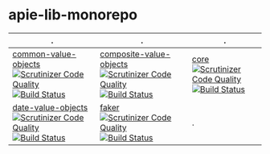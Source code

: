 # apie-lib-monorepo

| . | . | . | 
| --- | --- | --- | 
| [common-value-objects](https://github.com/apie-lib/common-value-objects) [![Scrutinizer Code Quality](https://scrutinizer-ci.com/g/apie-lib/common-value-objects/badges/quality-score.png?b=main)](https://scrutinizer-ci.com/g/apie-lib/common-value-objects/?branch=main)[![Build Status](https://scrutinizer-ci.com/g/apie-lib/common-value-objects/badges/build.png?b=main)](https://scrutinizer-ci.com/g/apie-lib/common-value-objects/build-status/main) | [composite-value-objects](https://github.com/apie-lib/composite-value-objects) [![Scrutinizer Code Quality](https://scrutinizer-ci.com/g/apie-lib/composite-value-objects/badges/quality-score.png?b=main)](https://scrutinizer-ci.com/g/apie-lib/composite-value-objects/?branch=main)[![Build Status](https://scrutinizer-ci.com/g/apie-lib/composite-value-objects/badges/build.png?b=main)](https://scrutinizer-ci.com/g/apie-lib/composite-value-objects/build-status/main) | [core](https://github.com/apie-lib/core) [![Scrutinizer Code Quality](https://scrutinizer-ci.com/g/apie-lib/core/badges/quality-score.png?b=main)](https://scrutinizer-ci.com/g/apie-lib/core/?branch=main)[![Build Status](https://scrutinizer-ci.com/g/apie-lib/core/badges/build.png?b=main)](https://scrutinizer-ci.com/g/apie-lib/core/build-status/main) | 
| [date-value-objects](https://github.com/apie-lib/date-value-objects) [![Scrutinizer Code Quality](https://scrutinizer-ci.com/g/apie-lib/date-value-objects/badges/quality-score.png?b=main)](https://scrutinizer-ci.com/g/apie-lib/date-value-objects/?branch=main)[![Build Status](https://scrutinizer-ci.com/g/apie-lib/date-value-objects/badges/build.png?b=main)](https://scrutinizer-ci.com/g/apie-lib/date-value-objects/build-status/main) | [faker](https://github.com/apie-lib/faker) [![Scrutinizer Code Quality](https://scrutinizer-ci.com/g/apie-lib/faker/badges/quality-score.png?b=main)](https://scrutinizer-ci.com/g/apie-lib/faker/?branch=main)[![Build Status](https://scrutinizer-ci.com/g/apie-lib/faker/badges/build.png?b=main)](https://scrutinizer-ci.com/g/apie-lib/faker/build-status/main) | . | 
